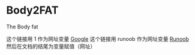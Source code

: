 # Body2FAT
The Body fat

这个链接用 1 作为网址变量 [Google][1]
这个链接用 runoob 作为网址变量 [Runoob][2]
然后在文档的结尾为变量赋值（网址）



  [1]: http://www.google.com/
  [2]: http://www.runoob.com/
